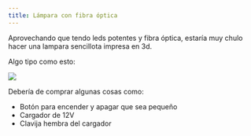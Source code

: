 ```yaml
---
title: Lámpara con fibra óptica
---
```


Aprovechando que tendo leds potentes y fibra óptica, estaría muy chulo hacer una lampara sencillota impresa en 3d.

Algo tipo como esto:

![](https://ridersoflight.files.wordpress.com/2013/12/lampara-fibra-optica.jpg)

Debería de comprar algunas cosas como:
* Botón para encender y apagar que sea pequeño
* Cargador de 12V
* Clavija hembra del cargador